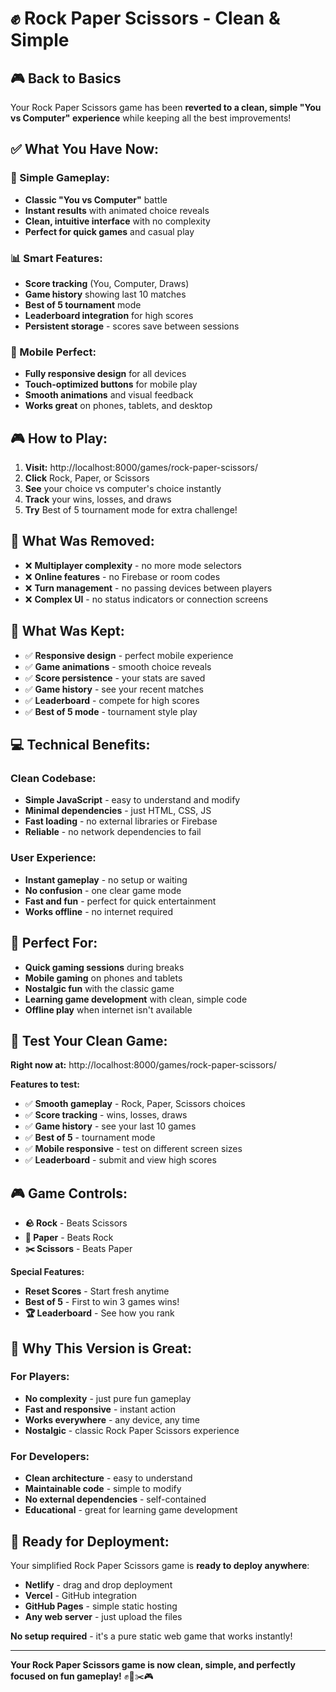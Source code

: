 # ✊ Rock Paper Scissors - Clean & Simple

## 🎮 **Back to Basics**

Your Rock Paper Scissors game has been **reverted to a clean, simple "You vs Computer" experience** while keeping all the best improvements!

## ✅ **What You Have Now:**

### **🎯 Simple Gameplay:**
- **Classic "You vs Computer"** battle
- **Instant results** with animated choice reveals
- **Clean, intuitive interface** with no complexity
- **Perfect for quick games** and casual play

### **📊 Smart Features:**
- **Score tracking** (You, Computer, Draws)
- **Game history** showing last 10 matches
- **Best of 5 tournament** mode
- **Leaderboard integration** for high scores
- **Persistent storage** - scores save between sessions

### **📱 Mobile Perfect:**
- **Fully responsive design** for all devices
- **Touch-optimized buttons** for mobile play
- **Smooth animations** and visual feedback
- **Works great** on phones, tablets, and desktop

## 🎮 **How to Play:**

1. **Visit:** http://localhost:8000/games/rock-paper-scissors/
2. **Click** Rock, Paper, or Scissors
3. **See** your choice vs computer's choice instantly
4. **Track** your wins, losses, and draws
5. **Try** Best of 5 tournament mode for extra challenge!

## 🚀 **What Was Removed:**

- ❌ **Multiplayer complexity** - no more mode selectors
- ❌ **Online features** - no Firebase or room codes
- ❌ **Turn management** - no passing devices between players
- ❌ **Complex UI** - no status indicators or connection screens

## 🌟 **What Was Kept:**

- ✅ **Responsive design** - perfect mobile experience
- ✅ **Game animations** - smooth choice reveals
- ✅ **Score persistence** - your stats are saved
- ✅ **Game history** - see your recent matches
- ✅ **Leaderboard** - compete for high scores
- ✅ **Best of 5 mode** - tournament style play

## 💻 **Technical Benefits:**

### **Clean Codebase:**
- **Simple JavaScript** - easy to understand and modify
- **Minimal dependencies** - just HTML, CSS, JS
- **Fast loading** - no external libraries or Firebase
- **Reliable** - no network dependencies to fail

### **User Experience:**
- **Instant gameplay** - no setup or waiting
- **No confusion** - one clear game mode
- **Fast and fun** - perfect for quick entertainment
- **Works offline** - no internet required

## 🎯 **Perfect For:**

- **Quick gaming sessions** during breaks
- **Mobile gaming** on phones and tablets  
- **Nostalgic fun** with the classic game
- **Learning game development** with clean, simple code
- **Offline play** when internet isn't available

## 📱 **Test Your Clean Game:**

**Right now at:** http://localhost:8000/games/rock-paper-scissors/

**Features to test:**
- ✅ **Smooth gameplay** - Rock, Paper, Scissors choices
- ✅ **Score tracking** - wins, losses, draws
- ✅ **Game history** - see your last 10 games
- ✅ **Best of 5** - tournament mode
- ✅ **Mobile responsive** - test on different screen sizes
- ✅ **Leaderboard** - submit and view high scores

## 🎮 **Game Controls:**

- **🪨 Rock** - Beats Scissors
- **📄 Paper** - Beats Rock  
- **✂️ Scissors** - Beats Paper

**Special Features:**
- **Reset Scores** - Start fresh anytime
- **Best of 5** - First to win 3 games wins!
- **🏆 Leaderboard** - See how you rank

## 🌟 **Why This Version is Great:**

### **For Players:**
- **No complexity** - just pure fun gameplay
- **Fast and responsive** - instant action
- **Works everywhere** - any device, any time
- **Nostalgic** - classic Rock Paper Scissors experience

### **For Developers:**
- **Clean architecture** - easy to understand
- **Maintainable code** - simple to modify
- **No external dependencies** - self-contained
- **Educational** - great for learning game development

## 🚀 **Ready for Deployment:**

Your simplified Rock Paper Scissors game is **ready to deploy anywhere**:

- **Netlify** - drag and drop deployment
- **Vercel** - GitHub integration
- **GitHub Pages** - simple static hosting
- **Any web server** - just upload the files

**No setup required** - it's a pure static web game that works instantly!

---

**Your Rock Paper Scissors game is now clean, simple, and perfectly focused on fun gameplay!** ✊📄✂️🎮